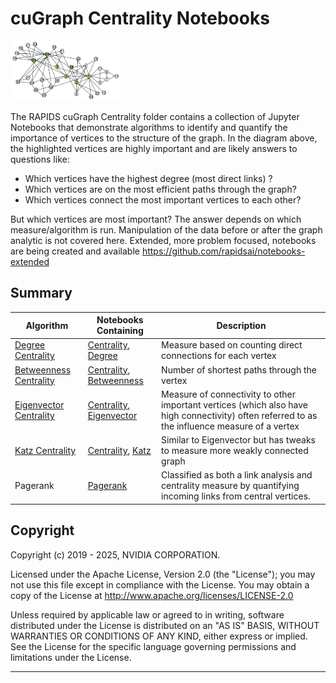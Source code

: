 
# cuGraph Centrality Notebooks

<img src="../../_static/zachary_graph_centrality.png" width="35%"/>

The RAPIDS cuGraph Centrality folder contains a collection of Jupyter Notebooks that demonstrate algorithms to identify and quantify the importance of vertices to the structure of the graph.  In the diagram above, the highlighted vertices are highly important and are likely answers to questions like:

* Which vertices have the highest degree (most direct links) ?
* Which vertices are on the most efficient paths through the graph?
* Which vertices connect the most important vertices to each other?

But which vertices are most important? The answer depends on which measure/algorithm is run.  Manipulation of the data before or after the graph analytic is not covered here.   Extended, more problem focused, notebooks are being created and available https://github.com/rapidsai/notebooks-extended

## Summary

|Algorithm          |Notebooks Containing                                                     |Description                                                  |
| --------------- | ------------------------------------------------------------ | ------------------------------------------------------------ |
|[Degree Centrality](algorithms/degree_centrality.html)| [Centrality](https://github.com/rapidsai/cugraph/blob/main/notebooks/algorithms/centrality/Centrality.ipynb), [Degree](https://github.com/rapidsai/cugraph/blob/main/notebooks/algorithms/centrality/Degree.ipynb)                   |Measure based on counting direct connections for each vertex|
|[Betweenness Centrality](algorithms/betweenness_centrality.html)| [Centrality](https://github.com/rapidsai/cugraph/blob/main/notebooks/algorithms/centrality/Centrality.ipynb), [Betweenness](https://github.com/rapidsai/cugraph/blob/main/notebooks/algorithms/centrality/Betweenness.ipynb)                    |Number of shortest paths through the vertex|
|[Eigenvector Centrality](algorithms/eigenvector_centrality.html)|[Centrality](https://github.com/rapidsai/cugraph/blob/main/notebooks/algorithms/centrality/Centrality.ipynb), [Eigenvector](https://github.com/rapidsai/cugraph/blob/main/notebooks/algorithms/centrality/Eigenvector.ipynb)|Measure of connectivity to other important vertices (which also have high connectivity) often referred to as the influence measure of a vertex|
|[Katz Centrality](algorithms/katz_centrality.html)|[Centrality](https://github.com/rapidsai/cugraph/blob/main/notebooks/algorithms/centrality/Centrality.ipynb), [Katz](https://github.com/rapidsai/cugraph/blob/main/notebooks/algorithms/centrality/Katz.ipynb)                                         |Similar to Eigenvector but has tweaks to measure more weakly connected graph  |
|Pagerank| [Pagerank](https://github.com/rapidsai/cugraph/blob/main/notebooks/algorithms/link_analysis/Pagerank.ipynb)                                         |Classified as both a link analysis and centrality measure by quantifying incoming links from central vertices.  |


## Copyright

Copyright (c) 2019 - 2025, NVIDIA CORPORATION.

Licensed under the Apache License, Version 2.0 (the "License");  you may not use this file except in compliance with the License. You may obtain a copy of the License at http://www.apache.org/licenses/LICENSE-2.0

Unless required by applicable law or agreed to in writing, software distributed under the License is distributed on an "AS IS" BASIS, WITHOUT WARRANTIES OR CONDITIONS OF ANY KIND, either express or implied. See the License for the specific language governing permissions and limitations under the License.
___
